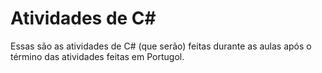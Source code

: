 # Atividades de C#
Essas são as atividades de C# (que serão) feitas durante as aulas após o término das atividades feitas em Portugol.
